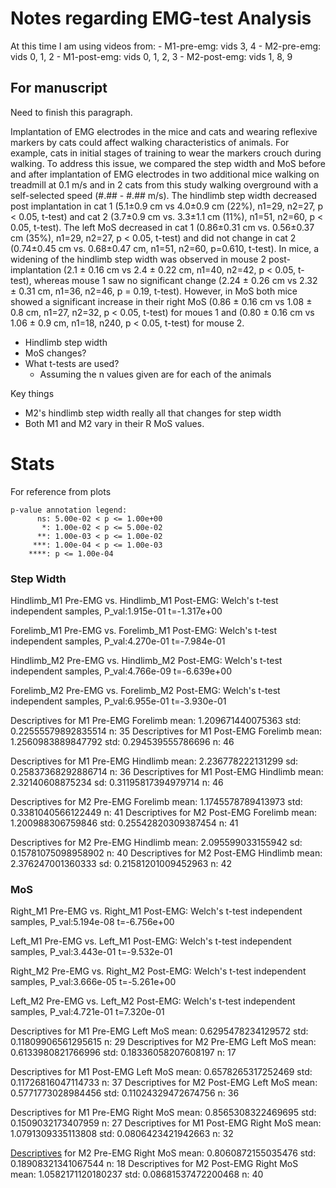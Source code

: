 

# Notes regarding EMG-test Analysis

At this time I am using videos from:
    - M1-pre-emg: vids 3, 4
    - M2-pre-emg: vids 0, 1, 2
    - M1-post-emg: vids 0, 1, 2, 3
    - M2-post-emg: vids 1, 8, 9

## For manuscript

Need to finish this paragraph.

Implantation of EMG electrodes in the mice and cats and wearing reflexive markers by cats could affect walking characteristics of animals. For example, cats in initial stages of training to wear the markers crouch during walking. To address this issue, we compared the step width and MoS before and after implantation of EMG electrodes in two additional mice walking on treadmill at 0.1 m/s and in 2 cats from this study walking overground with a self-selected speed (#.## - #.## m/s). The hindlimb step width decreased post implantation in cat 1 (5.1±0.9 cm vs 4.0±0.9 cm (22%), n1=29, n2=27, p < 0.05, t-test) and cat 2 (3.7±0.9 cm vs. 3.3±1.1 cm (11%), n1=51, n2=60, p < 0.05, t-test). The left MoS decreased in cat 1 (0.86±0.31 cm vs. 0.56±0.37 cm (35%), n1=29, n2=27, p < 0.05, t-test) and did not change in cat 2 (0.74±0.45 cm vs. 0.68±0.47 cm, n1=51, n2=60, p=0.610, t-test). In mice, a widening of the hindlimb step width was observed in mouse 2 post-implantation (2.1 $\pm$ 0.16 cm vs 2.4 $\pm$ 0.22 cm, n1=40, n2=42, p < 0.05, t-test), whereas mouse 1 saw no significant change (2.24 $\pm$ 0.26 cm vs 2.32 $\pm$ 0.31 cm, n1=36, n2=46, p = 0.19, t-test). However, in MoS both mice showed a significant increase in their right MoS (0.86 $\pm$ 0.16 cm vs 1.08 $\pm$ 0.8 cm, n1=27, n2=32, p < 0.05, t-test) for moues 1 and (0.80 $\pm$ 0.16 cm vs 1.06 $\pm$ 0.9 cm, n1=18, n240, p < 0.05, t-test) for mouse 2.

- Hindlimb step width
- MoS changes?
- What t-tests are used?
    - Assuming the n values given are for each of the animals

Key things

- M2's hindlimb step width really all that changes for step width
- Both M1 and M2 vary in their R MoS values.


# Stats

For reference from plots

```
p-value annotation legend:
      ns: 5.00e-02 < p <= 1.00e+00
       *: 1.00e-02 < p <= 5.00e-02
      **: 1.00e-03 < p <= 1.00e-02
     ***: 1.00e-04 < p <= 1.00e-03
    ****: p <= 1.00e-04
``````

### Step Width

Hindlimb_M1 Pre-EMG vs. Hindlimb_M1 Post-EMG: Welch's t-test independent samples, P_val:1.915e-01 t=-1.317e+00

Forelimb_M1 Pre-EMG vs. Forelimb_M1 Post-EMG: Welch's t-test independent samples, P_val:4.270e-01 t=-7.984e-01

Hindlimb_M2 Pre-EMG vs. Hindlimb_M2 Post-EMG: Welch's t-test independent samples, P_val:4.766e-09 t=-6.639e+00

Forelimb_M2 Pre-EMG vs. Forelimb_M2 Post-EMG: Welch's t-test independent samples, P_val:6.955e-01 t=-3.930e-01

Descriptives for M1 Pre-EMG
Forelimb mean: 1.209671440075363 std: 0.22555579892835514 n: 35
Descriptives for M1 Post-EMG
Forelimb mean: 1.2560983889847792 std: 0.294539555786696 n: 46


Descriptives for M1 Pre-EMG
Hindlimb mean: 2.236778222131299 sd: 0.25837368292886714 n: 36
Descriptives for M1 Post-EMG
Hindlimb mean: 2.32140608875234 sd: 0.31195817394979714 n: 46


Descriptives for M2 Pre-EMG
Forelimb mean: 1.1745578789413973 std: 0.3381040566122449 n: 41
Descriptives for M2 Post-EMG
Forelimb mean: 1.200988306759846 std: 0.25542820309387454 n: 41


Descriptives for M2 Pre-EMG
Hindlimb mean: 2.095599033155942 sd: 0.15781075098958902 n: 40
Descriptives for M2 Post-EMG
Hindlimb mean: 2.376247001360333 sd: 0.21581201009452963 n: 42

### MoS

Right_M1 Pre-EMG vs. Right_M1 Post-EMG: Welch's t-test independent samples, P_val:5.194e-08 t=-6.756e+00

Left_M1 Pre-EMG vs. Left_M1 Post-EMG: Welch's t-test independent samples, P_val:3.443e-01 t=-9.532e-01

Right_M2 Pre-EMG vs. Right_M2 Post-EMG: Welch's t-test independent samples, P_val:3.666e-05 t=-5.261e+00

Left_M2 Pre-EMG vs. Left_M2 Post-EMG: Welch's t-test independent samples, P_val:4.721e-01 t=7.320e-01


Descriptives for M1 Pre-EMG Left MoS
mean: 0.6295478234129572 std: 0.11809906561295615 n: 29
Descriptives for M2 Pre-EMG Left MoS
mean: 0.6133980821766996 std: 0.18336058207608197 n: 17

Descriptives for M1 Post-EMG Left MoS
mean: 0.6578265317252469 std: 0.11726816047114733 n: 37
Descriptives for M2 Post-EMG Left MoS
mean: 0.5771773028984456 std: 0.11024329472674756 n: 36

Descriptives for M1 Pre-EMG Right MoS
mean: 0.8565308322469695 std: 0.1509032173407959 n: 27
Descriptives for M1 Post-EMG Right MoS
mean: 1.0791309335113808 std: 0.0806423421942663 n: 32

[Descriptives](Descriptives.md) for M2 Pre-EMG Right MoS
mean: 0.8060872155035476 std: 0.18908321341067544 n: 18
Descriptives for M2 Post-EMG Right MoS
mean: 1.0582171120180237 std: 0.08681537472200468 n: 40


